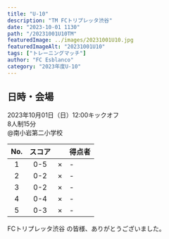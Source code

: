 ```yaml
---
title: "U-10"
description: "TM FCトリプレッタ渋谷"
date: "2023-10-01 1130"
path: "/20231001U10TM"
featuredImage: ../images/20231001U10.jpg
featuredImageAlt: "20231001U10"
tags: ["トレーニングマッチ"]
author: "FC Esblanco"
category: "2023年度U-10"
---
```


## 日時・会場

2023年10月01日（日）12:00キックオフ<br>
8人制15分<br>
@南小岩第二小学校

| No.| スコア |   | 得点者  |
|:--:|:------:|:-:|:--------|
| 1  | 0-5 | × |-|
| 2  | 0-2 | × |-|
| 3  | 0-2 | × |-|
| 4  | 0-4 | × |-|
| 5  | 0-3 | × |-|


FCトリプレッタ渋谷 の皆様、ありがとうございました。